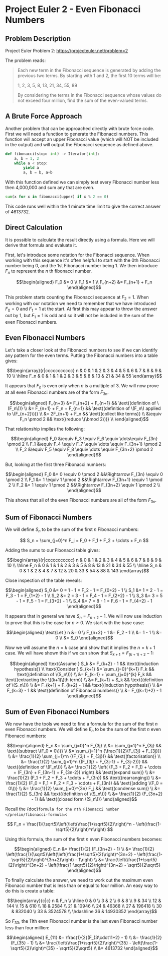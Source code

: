 # Project Euler 2 - Even Fibonacci Numbers

## Problem Description
Project Euler Problem 2: https://projecteuler.net/problem=2

The problem reads:

> Each new term in the Fibonacci sequence is generated by adding the previous
> two terms. By starting with 1 and 2, the first 10 terms will be:
> 
> 1, 2, 3, 5, 8, 13, 21, 34, 55, 89
> 
> By considering the terms in the Fibonacci sequence whose values do not exceed
> four million, find the sum of the even-valued terms.

## A Brute Force Approach
Another problem that can be approached directly with brute force code. First we
will need a function to generate the Fibonacci numbers. This function will
accept an upper Fibonacci value (which will NOT be included in the output) and
will output the Fibonacci sequence as defined above.

``` python
def fibonacci(stop: int) -> Iterator[int]:
    a, b = 1, 2
    while a < stop:
        yield a
        a, b = b, a+b
```

With this function defined we can simply test every Fibonacci number less then
4,000,000 and sum any that are even.

``` python
sum(x for x in fibonacci(upper) if x % 2 == 0)
```

This code runs well within the 1 minute time limit to give the correct answer of
4613732.

## Direct Calculation
It is possible to calculate the result directly using a formula. Here we will
derive that formula and evaluate it.

First, let's introduce some notation for the Fibonacci sequence. When working
with this sequence it's often helpful to start with the 0th Fibonacci number
being 0, and the 1st Fibonacci number being 1. We then introduce $F_n$ to
represent the $n$ th fibonacci number.

$$\begin{aligned}
    F_0 &= 0 \\
    F_1 &= 1 \\
    F_{n+2} &= F_{n+1} + F_n
\end{aligned}$$

This problem starts counting the Fibonacci sequence at $F_2=1$. When working
with our notation we need to remember that we have introduced $F_0=0$ and
$F_1=1$ at the start. At first this may appear to throw the answer out by 1, but
$F_1=1$ is odd and so it will not be included in the sum of the even Fibonacci
numbers.

## Even Fibonacci Numbers
Let's take a closer look at the Fibonacci numbers to see if we can identify any
pattern for the even terms. Putting the Fibonacci numbers into a table gives:

$$\begin{array}{r|ccccccccccc}
    n & 0 & 1 & 2 & 3 & 4 & 5 & 6 & 7 & 8 & 9 & 10 \\
    \hline
    F_n & 0 & 1 & 1 & 2 & 3 & 5 & 8 & 13 & 21 & 34 & 55
\end{array}$$

It appears that $F_n$ is even only when $n$ is a multiple of 3. We will now
prove at all even Fibonacci numbers are of the form $F_{3n}$.

$$\begin{aligned}
    F_{n+3} &= F_{n+2} + F_{n+1}
        && \text{(definition of \(F_n\))} \\
    &= F_{n+1} + F_n + F_{n+1}
        && \text{(definition of \(F_n\) applied to \(F_{n+2}\))} \\
    &= 2F_{n+1} + F_n
        && \text{(collect like terms)} \\
    &\equiv F_n \pmod 2
        && \text{(reduce \(\bmod 2\))} \\
\end{aligned}$$

That relationship implies the following:

$$\begin{aligned}
    F_0 &\equiv F_3 \equiv F_6 \equiv \dots\equiv F_{3n} \pmod 2 \\
    F_1 &\equiv F_4 \equiv F_7 \equiv \dots \equiv F_{3n+1} \pmod 2 \\
    F_2 &\equiv F_5 \equiv F_8 \equiv \dots \equiv F_{3n+2} \pmod 2
\end{aligned}$$

But, looking at the first three Fibonacci numbers:

$$\begin{aligned}
    F_0 &= 0 \equiv 0 \pmod 2 &&\Rightarrow F_{3n} \equiv 0 \pmod 2 \\
    F_1 &= 1 \equiv 1 \pmod 2 &&\Rightarrow F_{3n+1} \equiv 1 \pmod 2 \\
    F_2 &= 1 \equiv 1 \pmod 2 &&\Rightarrow F_{3n+2} \equiv 1 \pmod 2 \\
\end{aligned}$$

This shows that all of the even Fibonacci numbers are all of the form $F_{3n}$.

## Sum of Fibonacci Numbers
We will define $S_n$ to be the sum of the first $n$ Fibonacci numbers:

$$ S_n = \sum_{j=0}^n F_j = F_0 + F_1 + F_2 + \cdots + F_n $$

Adding the sums to our Fibonacci table gives:

$$\begin{array}{r|ccccccccccc}
    n & 0 & 1 & 2 & 3 & 4 & 5 & 6 & 7 & 8 & 9 & 10 \\
    \hline
    F_n & 0 & 1 & 1 & 2 & 3 & 5 & 8 & 13 & 21 & 34 & 55 \\
    \hline
    S_n & 0 & 1 & 2 & 4 & 7 & 12 & 20 & 33 & 54 & 88 & 143
\end{array}$$

Close inspection of the table reveals:

$$\begin{aligned}
    S_0 &= 0 = 1 - 1 = F_2 - 1 = F_{0+2} - 1 \\
    S_1 &= 1 = 2 - 1 = F_3 - 1 = F_{1+2} - 1 \\
    S_2 &= 2 = 3 - 1 = F_4 - 1 = F_{2+2} - 1 \\
    S_3 &= 3 = 5 - 1 = F_5 - 1 = F_{3+2} - 1 \\
    S_4 &= 7 = 8 - 1 = F_6 - 1 = F_{4+2} - 1
\end{aligned}$$

It appears that in general we have $S_n=F_{n+2}-1$. We will now use induction to
prove that this is the case for $n \geq 0$. We start with the base case:

$$\begin{aligned}
    \text{Let } n &= 0 \\
    F_{n+2} - 1 &= F_2 - 1 \\
    &= 1 - 1 \\
    &= 0 \\
    &= S_0
\end{aligned}$$

Now we will assume the $n=k$ case and show that it implies the $n=k+1$ case. We
will have shown this if we can show that $S_{k+1}=F_{(k+1)+2}-1$:

$$\begin{aligned}
    \text{Assume } S_k &= F_{k+2} - 1
        && \text{(induction hypothesis)} \\
    \text{Consider } S_{k+1} &= \sum_{j=0}^{k+1} F_k
        && \text{(definition of \(S_n\))} \\
    &= F_{k+1} + \sum_{j=0}^{k} F_k
        && \text{(extracting the \((k+1)\)th term)} \\
    &= F_{k+1} + S_k
        && \text{(definition of \(S_n\))} \\
    &= F_{k+1} + F_{k+2} - 1
        && \text{(induction hypothesis)} \\
    &= F_{k+3} - 1
        && \text{(definition of Fibonacci numbers)} \\
    &= F_{(k+1)+2} - 1
\end{aligned}$$

## Sum of Even Fibonacci Numbers
We now have the tools we need to find a formula for the sum of the first $n$
even Fibonacci numbers. We will define $E_n$ to be the sum of the first $n$ even
Fibonacci numbers:

$$\begin{aligned}
    E_n &= \sum_{j=0}^n F_{3j} \\
    &= \sum_{j=1}^n F_{3j}
        && \text{(subtract \(F_0 = 0\))} \\
    &= \sum_{j=1}^n {\frac{1}{2}(F_{3j} + F_{3j})} \\
    &= \frac{1}{2} \sum_{j=1}^n {(F_{3j} + F_{3j})}
        && \text{(factorisation)} \\
    &= \frac{1}{2} \sum_{j=1}^n {(F_{3j} + F_{3j-1} + F_{3j-2})}
        && \text{(definition of \(F_n\))} \\
    &= \frac{1}{2} \left( (F_3 + F_2 + F_1) + \cdots
                        + (F_{3n} + F_{3n-1} + F_{3n-2}) \right)
        && \text{(expand sum)} \\
    &= \frac{1}{2} (F_1 + F_2 + F_3 + \cdots + F_{3n})
        && \text{(rearranging)} \\
    &= \frac{1}{2} (F_0 + F_1 + F_2 + F_3 + \cdots + F_{3n})
        && \text{(adding \(F_0 = 0\))} \\
    &= \frac{1}{2} \sum_{j=0}^{3n} F_j
        && \text{(condense sum)} \\
    &= \frac{1}{2} S_{3n}
        && \text{(definition of \(S_n\))} \\
    &= \frac{1}{2} (F_{3n+2} - 1)
        && \text{(closed form \(S_n\))}
\end{aligned}$$

Recall the {doc}`formula for the nth Fibonacci number
</prelim/fibonacci-formula>`:

$$ F_n = \frac{1}{\sqrt5}\left(\left(\frac{1+\sqrt5}{2}\right)^n
        - \left(\frac{1-\sqrt5}{2}\right)^n\right) $$

Using this formula, the sum of the first $n$ even Fibonacci numbers becomes:

$$\begin{aligned}
    E_n &= \frac{1}{2} (F_{3n+2} - 1) \\
    &= \frac{1}{2}
        \left(\frac{1}{\sqrt5}\left(\left(\frac{1+\sqrt5}{2}\right)^{3n+2}
        - \left(\frac{1-\sqrt5}{2}\right)^{3n+2}\right) - 1\right) \\
    &= \frac{\left(\frac{1+\sqrt5}{2}\right)^{3n+2}
        - \left(\frac{1-\sqrt5}{2}\right)^{3n+2} - \sqrt5}{2\sqrt5}
\end{aligned}$$

To finally calculate the answer, we need to work out the maximum even Fibonacci
number that is less than or equal to four million. An easy way to do this is
create a table:

$$\begin{array}{c|c}
    n & F_n \\
    \hline
    0 & 0 \\
    3 & 2 \\
    6 & 8 \\
    9 & 34 \\
    12 & 144 \\
    15 & 610 \\
    18 & 2584 \\
    21 & 10946 \\
    24 & 46368 \\
    27 & 196418 \\
    30 & 832040 \\
    33 & 3524578 \\
    \hdashline
    36 & 14930352
\end{array}$$

So $F_{33}$, the 11th even Fibonacci number is the last even Fibonacci number
less than four million:

$$\begin{aligned}
    E_{11} &= \frac{1}{2}(F_{3\cdot11+2} - 1) \\
    &= \frac{1}{2}(F_{35} - 1) \\
    &= \frac{\left(\frac{1+\sqrt5}{2}\right)^{35}
        - \left(\frac{1-\sqrt5}{2}\right)^{35}
        - \sqrt5}{2\sqrt5} \\
    &= 4613732
\end{aligned}$$
